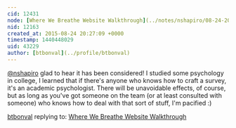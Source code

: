 ```yaml
---
cid: 12431
node: [Where We Breathe Website Walkthrough](../notes/nshapiro/08-24-2015/where-we-breathe-website-walkthrough)
nid: 12163
created_at: 2015-08-24 20:27:09 +0000
timestamp: 1440448029
uid: 43229
author: [btbonval](../profile/btbonval)
---
```


[@nshapiro](/profile/nshapiro) glad to hear it has been considered! I studied some psychology in college, I learned that if there's anyone who knows how to craft a survey, it's an academic psychologist. There will be unavoidable effects, of course, but as long as you've got someone on the team (or at least consulted with someone) who knows how to deal with that sort of stuff, I'm pacified :)

[btbonval](../profile/btbonval) replying to: [Where We Breathe Website Walkthrough](../notes/nshapiro/08-24-2015/where-we-breathe-website-walkthrough)

